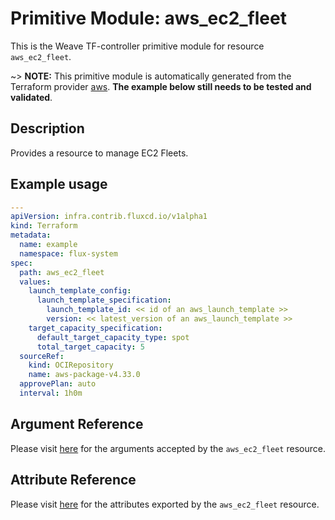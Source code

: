 
# Primitive Module: aws_ec2_fleet

This is the Weave TF-controller primitive module for resource `aws_ec2_fleet`.

~> **NOTE:** This primitive module is automatically generated from the Terraform provider [aws](https://registry.terraform.io/providers/hashicorp/aws/latest/docs/resources/ec2_fleet). **The example below still needs to be tested and validated**.

## Description

Provides a resource to manage EC2 Fleets.

## Example usage

```yaml
---
apiVersion: infra.contrib.fluxcd.io/v1alpha1
kind: Terraform
metadata:
  name: example
  namespace: flux-system
spec:
  path: aws_ec2_fleet
  values:
    launch_template_config:
      launch_template_specification:
        launch_template_id: << id of an aws_launch_template >>
        version: << latest_version of an aws_launch_template >>
    target_capacity_specification:
      default_target_capacity_type: spot
      total_target_capacity: 5
  sourceRef:
    kind: OCIRepository
    name: aws-package-v4.33.0
  approvePlan: auto
  interval: 1h0m
```

## Argument Reference

Please visit [here](https://registry.terraform.io/providers/hashicorp/aws/4.33.0/docs/resources/ec2_fleet#argument-reference) for the arguments accepted by the `aws_ec2_fleet` resource.

## Attribute Reference

Please visit [here](https://registry.terraform.io/providers/hashicorp/aws/4.33.0/docs/resources/ec2_fleet#attributes-reference) for the attributes exported by the `aws_ec2_fleet` resource.
